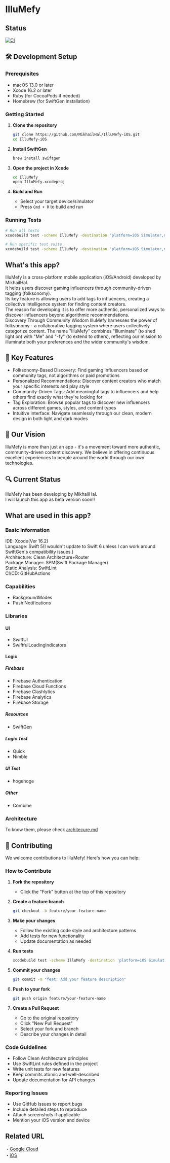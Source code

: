 # IlluMefy
## Status
[![CI](https://github.com/MikhailHal/IlluMefy-iOS/actions/workflows/ci.yml/badge.svg)](https://github.com/MikhailHal/IlluMefy-iOS/actions/workflows/ci.yml)

## 🛠️ Development Setup

### Prerequisites
- macOS 13.0 or later
- Xcode 16.2 or later
- Ruby (for CocoaPods if needed)
- Homebrew (for SwiftGen installation)

### Getting Started

1. **Clone the repository**
   ```bash
   git clone https://github.com/MikhailHal/IlluMefy-iOS.git
   cd IlluMefy-iOS
   ```

2. **Install SwiftGen**
   ```bash
   brew install swiftgen
   ```

3. **Open the project in Xcode**
   ```bash
   cd IlluMefy
   open IlluMefy.xcodeproj
   ```

4. **Build and Run**
   - Select your target device/simulator
   - Press `Cmd + R` to build and run

### Running Tests

```bash
# Run all tests
xcodebuild test -scheme IlluMefy -destination 'platform=iOS Simulator,name=iPhone 15'

# Run specific test suite
xcodebuild test -scheme IlluMefy -destination 'platform=iOS Simulator,name=iPhone 15' -only-testing:IlluMefyTests/PhoneAuthRepositorySpec
```

## What's this app?
IlluMefy is a cross-platform mobile application (iOS/Android) developed by MikhailHal.  
It helps users discover gaming influencers through community-driven tagging (folksonomy).  
Its key feature is allowing users to add tags to influencers, creating a collective intelligence system for finding content creators.  
The reason for developing it is to offer more authentic, personalized ways to discover influencers beyond algorithmic recommendations.  
Discovery Through Community Wisdom
IlluMefy harnesses the power of folksonomy - a collaborative tagging system where users collectively categorize content. The name "IlluMefy" combines "Illuminate" (to shed light on) with "Me" and "-fy" (to extend to others), reflecting our mission to illuminate both your preferences and the wider community's wisdom.

## 🌟 Key Features

* Folksonomy-Based Discovery: Find gaming influencers based on community tags, not algorithms or paid promotions
* Personalized Recommendations: Discover content creators who match your specific interests and play style
* Community-Driven Tags: Add meaningful tags to influencers and help others find exactly what they're looking for
* Tag Exploration: Browse popular tags to discover new influencers across different games, styles, and content types
* Intuitive Interface: Navigate seamlessly through our clean, modern design in both light and dark modes

## 🚀 Our Vision
IlluMefy is more than just an app - it's a movement toward more authentic, community-driven content discovery. We believe in offering continuous excellent experiences to people around the world through our own technologies.

## 🔍 Current Status
IlluMefy has been developing by MikhailHal.  
I will launch this app as beta version soon!!

## What are used in this app?
### Basic Information
IDE: Xcode(Ver 16.2)  
Language: Swift 5(I wouldn't update to Swift 6 unless I can work around SwiftGen's compatibility issues.)  
Architecture: Clean Architecture+Router  
Package Manager: SPM(Swift Package Manager)  
Static Analysis: SwiftLint  
CI/CD: GitHubActions

### Capabilities
* BackgroundModes
* Push Notifications
### Libraries
#### UI
* SwiftUI  
* SwiftfulLoadingIndicators  
#### Logic
##### Firebase
* Firebase Authentication  
* Firebase Cloud Functions  
* Firebase Clashlytics  
* Firebase Analytics  
* Firebase Storage
##### Resources
* SwiftGen
##### Logic Test
* Quick
* Nimble
##### UI Test
* hogehoge
##### Other
* Combine

### Architecture
To know them, please check [architecure.md](https://github.com/MikhailHal/IlluMefy-iOS/blob/main/IlluMefy/docs/architecture.md)

## 🤝 Contributing

We welcome contributions to IlluMefy! Here's how you can help:

### How to Contribute

1. **Fork the repository**
   - Click the "Fork" button at the top of this repository

2. **Create a feature branch**
   ```bash
   git checkout -b feature/your-feature-name
   ```

3. **Make your changes**
   - Follow the existing code style and architecture patterns
   - Add tests for new functionality
   - Update documentation as needed

4. **Run tests**
   ```bash
   xcodebuild test -scheme IlluMefy -destination 'platform=iOS Simulator,name=iPhone 15'
   ```

5. **Commit your changes**
   ```bash
   git commit -m "feat: Add your feature description"
   ```

6. **Push to your fork**
   ```bash
   git push origin feature/your-feature-name
   ```

7. **Create a Pull Request**
   - Go to the original repository
   - Click "New Pull Request"
   - Select your fork and branch
   - Describe your changes in detail

### Code Guidelines

- Follow Clean Architecture principles
- Use SwiftLint rules defined in the project
- Write unit tests for new features
- Keep commits atomic and well-described
- Update documentation for API changes

### Reporting Issues

- Use GitHub Issues to report bugs
- Include detailed steps to reproduce
- Attach screenshots if applicable
- Mention your iOS version and device

## Related URL
・[Google Cloud](https://github.com/aoi-stella/Nimli-GoogleCloud)  
・[iOS](https://github.com/aoi-stella/Nimli-iOS)
